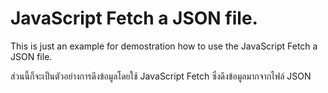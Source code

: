 # JavaScript Fetch a JSON file.

This is just an example for demostration how to use the JavaScript Fetch a JSON file.

ส่วนนี้ก็จะเป็นตัวอย่างการดึงข้อมูลโดยใช้ JavaScript Fetch ซึ่งดึงข้อมูลมากจากไฟล์ JSON 

